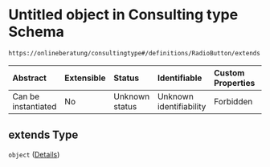 # Untitled object in Consulting type Schema

```txt
https://onlineberatung/consultingtype#/definitions/RadioButton/extends
```



| Abstract            | Extensible | Status         | Identifiable            | Custom Properties | Additional Properties | Access Restrictions | Defined In                                                           |
| :------------------ | :--------- | :------------- | :---------------------- | :---------------- | :-------------------- | :------------------ | :------------------------------------------------------------------- |
| Can be instantiated | No         | Unknown status | Unknown identifiability | Forbidden         | Allowed               | none                | [consulting-type.json*](consulting-type.json "open original schema") |

## extends Type

`object` ([Details](consulting-type-definitions-radiobutton-extends.md))
